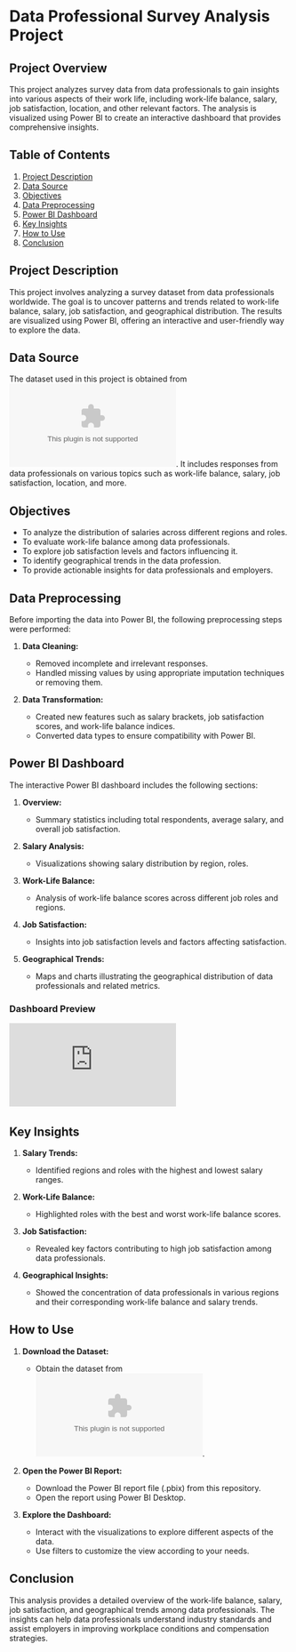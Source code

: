 # Data Professional Survey Analysis Project

## Project Overview

This project analyzes survey data from data professionals to gain insights into various aspects of their work life, including work-life balance, salary, job satisfaction, location, and other relevant factors. The analysis is visualized using Power BI to create an interactive dashboard that provides comprehensive insights.

## Table of Contents

1. [Project Description](#project-description)
2. [Data Source](#data-source)
3. [Objectives](#objectives)
4. [Data Preprocessing](#data-preprocessing)
5. [Power BI Dashboard](#power-bi-dashboard)
6. [Key Insights](#key-insights)
7. [How to Use](#how-to-use)
8. [Conclusion](#conclusion)

## Project Description

This project involves analyzing a survey dataset from data professionals worldwide. The goal is to uncover patterns and trends related to work-life balance, salary, job satisfaction, and geographical distribution. The results are visualized using Power BI, offering an interactive and user-friendly way to explore the data.

## Data Source

The dataset used in this project is obtained from ![Excel](https://github.com/Raifatk/Data_Professional_Survey_Project/blob/main/Power%20BI%20-%20Excel.xlsx). It includes responses from data professionals on various topics such as work-life balance, salary, job satisfaction, location, and more.

## Objectives

- To analyze the distribution of salaries across different regions and roles.
- To evaluate work-life balance among data professionals.
- To explore job satisfaction levels and factors influencing it.
- To identify geographical trends in the data profession.
- To provide actionable insights for data professionals and employers.

## Data Preprocessing

Before importing the data into Power BI, the following preprocessing steps were performed:

1. **Data Cleaning:**
   - Removed incomplete and irrelevant responses.
   - Handled missing values by using appropriate imputation techniques or removing them.

2. **Data Transformation:**
   - Created new features such as salary brackets, job satisfaction scores, and work-life balance indices.
   - Converted data types to ensure compatibility with Power BI.

## Power BI Dashboard

The interactive Power BI dashboard includes the following sections:

1. **Overview:**
   - Summary statistics including total respondents, average salary, and overall job satisfaction.

2. **Salary Analysis:**
   - Visualizations showing salary distribution by region, roles.

3. **Work-Life Balance:**
   - Analysis of work-life balance scores across different job roles and regions.

4. **Job Satisfaction:**
   - Insights into job satisfaction levels and factors affecting satisfaction.

5. **Geographical Trends:**
   - Maps and charts illustrating the geographical distribution of data professionals and related metrics.

### Dashboard Preview

![Dashboard Preview](https://github.com/Raifatk/Data_Professional_Survey_Project/blob/main/Data_Professional_Survey_Project.pdf)

## Key Insights

1. **Salary Trends:**
   - Identified regions and roles with the highest and lowest salary ranges.

2. **Work-Life Balance:**
   - Highlighted roles with the best and worst work-life balance scores.

3. **Job Satisfaction:**
   - Revealed key factors contributing to high job satisfaction among data professionals.

4. **Geographical Insights:**
   - Showed the concentration of data professionals in various regions and their corresponding work-life balance and salary trends.

## How to Use

1. **Download the Dataset:**
   - Obtain the dataset from ![Excel](https://github.com/Raifatk/Data_Professional_Survey_Project/blob/main/Power%20BI%20-%20Excel.xlsx).

2. **Open the Power BI Report:**
   - Download the Power BI report file (.pbix) from this repository.
   - Open the report using Power BI Desktop.

3. **Explore the Dashboard:**
   - Interact with the visualizations to explore different aspects of the data.
   - Use filters to customize the view according to your needs.

## Conclusion

This analysis provides a detailed overview of the work-life balance, salary, job satisfaction, and geographical trends among data professionals. The insights can help data professionals understand industry standards and assist employers in improving workplace conditions and compensation strategies.
